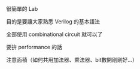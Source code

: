 很簡單的 Lab

目的是要讓大家熟悉 Verilog 的基本語法

全部使用 combinational circuit 就可以了

要拚 performance 的話

注意面積（如何共用加法器、乘法器、bit數開剛剛好...）
